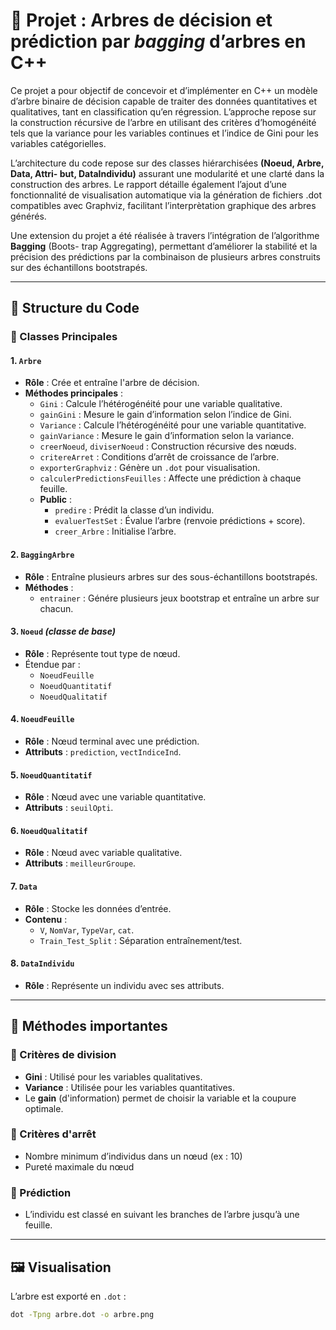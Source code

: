 
# 🌳 Projet : Arbres de décision et prédiction par *bagging* d’arbres en C++

Ce projet a pour objectif de concevoir et d’implémenter en C++ un modèle d’arbre binaire de
décision capable de traiter des données quantitatives et qualitatives, tant en classification qu’en
régression. L’approche repose sur la construction récursive de l’arbre en utilisant des critères
d’homogénéité tels que la variance pour les variables continues et l’indice de Gini pour les
variables catégorielles.

L’architecture du code repose sur des classes hiérarchisées **(Noeud, Arbre, Data, Attri-
but, DataIndividu)** assurant une modularité et une clarté dans la construction des arbres.
Le rapport détaille également l’ajout d’une fonctionnalité de visualisation automatique via la
génération de fichiers .dot compatibles avec Graphviz, facilitant l’interprètation graphique
des arbres générés.

Une extension du projet a été réalisée à travers l’intégration de l’algorithme **Bagging** (Boots-
trap Aggregating), permettant d’améliorer la stabilité et la précision des prédictions par la
combinaison de plusieurs arbres construits sur des échantillons bootstrapés.


---

## 📂 Structure du Code

### 🧩 Classes Principales

#### 1. `Arbre`
- **Rôle** : Crée et entraîne l'arbre de décision.
- **Méthodes principales** :
  - `Gini` : Calcule l’hétérogénéité pour une variable qualitative.
  - `gainGini` : Mesure le gain d’information selon l’indice de Gini.
  - `Variance` : Calcule l’hétérogénéité pour une variable quantitative.
  - `gainVariance` : Mesure le gain d’information selon la variance.
  - `creerNoeud`, `diviserNoeud` : Construction récursive des nœuds.
  - `critereArret` : Conditions d’arrêt de croissance de l’arbre.
  - `exporterGraphviz` : Génère un `.dot` pour visualisation.
  - `calculerPredictionsFeuilles` : Affecte une prédiction à chaque feuille.
  - **Public** :
    - `predire` : Prédit la classe d’un individu.
    - `evaluerTestSet` : Évalue l’arbre (renvoie prédictions + score).
    - `creer_Arbre` : Initialise l’arbre.

#### 2. `BaggingArbre`
- **Rôle** : Entraîne plusieurs arbres sur des sous-échantillons bootstrapés.
- **Méthodes** :
  - `entrainer` : Génére plusieurs jeux bootstrap et entraîne un arbre sur chacun.

#### 3. `Noeud` *(classe de base)*
- **Rôle** : Représente tout type de nœud.
- Étendue par :
  - `NoeudFeuille`
  - `NoeudQuantitatif`
  - `NoeudQualitatif`

#### 4. `NoeudFeuille`
- **Rôle** : Nœud terminal avec une prédiction.
- **Attributs** : `prediction`, `vectIndiceInd`.

#### 5. `NoeudQuantitatif`
- **Rôle** : Nœud avec une variable quantitative.
- **Attributs** : `seuilOpti`.

#### 6. `NoeudQualitatif`
- **Rôle** : Nœud avec variable qualitative.
- **Attributs** : `meilleurGroupe`.

#### 7. `Data`
- **Rôle** : Stocke les données d’entrée.
- **Contenu** :
  - `V`, `NomVar`, `TypeVar`, `cat`.
  - `Train_Test_Split` : Séparation entraînement/test.

#### 8. `DataIndividu`
- **Rôle** : Représente un individu avec ses attributs.

---

## 🧠 Méthodes importantes

### 🎯 Critères de division
- **Gini** : Utilisé pour les variables qualitatives.
- **Variance** : Utilisée pour les variables quantitatives.
- Le **gain** (d'information) permet de choisir la variable et la coupure optimale.

### 🛑 Critères d'arrêt
- Nombre minimum d’individus dans un nœud (ex : 10)
- Pureté maximale du nœud

### 🔮 Prédiction
- L’individu est classé en suivant les branches de l’arbre jusqu’à une feuille.

---

## 🖼️ Visualisation

L’arbre est exporté en `.dot` :
```bash
dot -Tpng arbre.dot -o arbre.png
